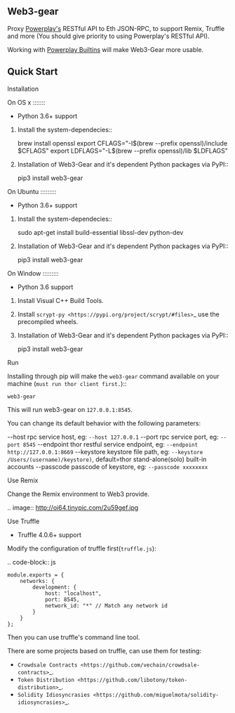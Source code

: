 Web3-gear
---------

Proxy [Powerplay's](https://github.com/playmakerchain/powerplay) RESTful API to Eth JSON-RPC, to support Remix, Truffle and more (You should give priority to using Powerplay's RESTful API).

Working with [Powerplay Builtins](https://github.com/playmakerchain/powerplay-builtins) will make Web3-Gear more usable.

Quick Start
-----------

Installation
>>>>>>>>>>>>

On OS x
:::::::

* Python 3.6+ support

1. Install the system-dependecies::

    brew install openssl
    export CFLAGS="-I$(brew --prefix openssl)/include $CFLAGS"
    export LDFLAGS="-L$(brew --prefix openssl)/lib $LDFLAGS"

2. Installation of Web3-Gear and it's dependent Python packages via PyPI::

    pip3 install web3-gear

On Ubuntu
:::::::::

* Python 3.6+ support

1. Install the system-dependecies::

    sudo apt-get install build-essential libssl-dev python-dev

2. Installation of Web3-Gear and it's dependent Python packages via PyPI::

    pip3 install web3-gear

On Window
:::::::::

* Python 3.6 support

1. Install Visual C++ Build Tools.

2. Install `scrypt-py <https://pypi.org/project/scrypt/#files>`_ use the precompiled wheels.

3. Installation of Web3-Gear and it's dependent Python packages via PyPI::

    pip3 install web3-gear

Run
>>>

Installing through pip will make the ``web3-gear`` command available on your machine (`must run thor client first.`)::

    web3-gear

This will run web3-gear on ``127.0.0.1:8545``.

You can change its default behavior with the following parameters:

--host      rpc service host, eg: ``--host 127.0.0.1``
--port      rpc service port, eg: ``--port 8545``
--endpoint  thor restful service endpoint, eg: ``--endpoint http://127.0.0.1:8669``
--keystore  keystore file path, eg: ``--keystore /Users/(username)/keystore)``, default=thor stand-alone(solo) built-in accounts
--passcode  passcode of keystore, eg: ``--passcode xxxxxxxx``

Use Remix
>>>>>>>>>

Change the Remix environment to Web3 provide.

.. image:: http://oi64.tinypic.com/2u59gef.jpg

Use Truffle
>>>>>>>>>>>

* Truffle 4.0.6+ support

Modify the configuration of truffle first(``truffle.js``):

.. code-block:: js

    module.exports = {
        networks: {
            development: {
                host: "localhost",
                port: 8545,
                network_id: "*" // Match any network id
            }
        }
    };

Then you can use truffle's command line tool.

There are some projects based on truffle, can use them for testing:

- `Crowdsale Contracts <https://github.com/vechain/crowdsale-contracts>`_.
- `Token Distribution <https://github.com/libotony/token-distribution>`_.
- `Solidity Idiosyncrasies <https://github.com/miguelmota/solidity-idiosyncrasies>`_.
